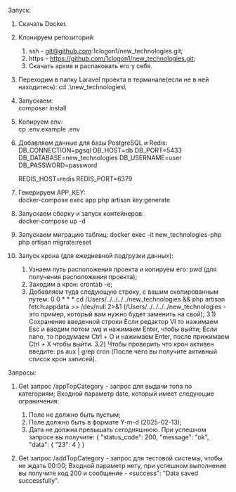 Запуск:
1. Скачать Docker.

2. Клонируем репозиторий:
	1) ssh - git@github.com:1clogon1/new_technologies.git; 
	2) https - https://github.com/1clogon1/new_technologies.git; 
	3) Скачать архив и распаковать его у себя.

3. Переходим в папку Laravel проекта в терминале(если не в ней находитесь): 
	cd .\new_technologies\

4. Запускаем:           
	composer install

5. Копируем env:          
	 cp .env.example .env

6. Добавляем данные для базы PostgreSQL и Redis:
	DB_CONNECTION=pgsql
	DB_HOST=db
	DB_PORT=5433
	DB_DATABASE=new_technologies
	DB_USERNAME=user
	DB_PASSWORD=password

	REDIS_HOST=redis
	REDIS_PORT=6379

7. Генерируем APP_KEY:           
	docker-compose exec app php artisan key:generate

8. Запускаем сборку и запуск контейнеров:          
 docker-compose up -d

9. Запускаем миграцию таблиц:
	docker exec -it new_technologies-php php artisan migrate:reset 

10. Запуск крона (для ежедневной подгрузки данных):
	1) Узнаем путь расположения проекта и копируем его: 
		pwd (для получения расположения проекта);
	2) Заходим в крон:
		crontab -e;
	3) Добавляем туда следующую строку, с вашим скопированным путем:
0 0 * * * cd /Users/../../../../new_technologies && php artisan fetch:appdata >> /dev/null 2>&1 (/Users/../../../../new_technologies - это пример, который вам нужно будет заменить на свой);
	3.1) Сохранение введенной строки
		Если редактор VI то нажимаем Esc и вводим потом :wq и нажимаем Enter, чтобы выйти;
		Если nano, то продумаем Ctrl + O и нажимаем Enter, после прижимаем Ctrl + X чтобы выйти.
	3.2) Чтобы проверить что крон активен введите:
		 ps aux | grep cron (После чего вы получите активный список крон записей).

Запросы:
1. Get запрос /appTopCategory - запрос для выдачи топа по категориям;
Входной параметр date, который имеет следующие ограничения:
	1) Поле не должно быть пустым;
	2) Поле должно быть в формате Y-m-d (2025-02-13);
	3) Дата не должна превышать сегодняшнюю.
При успешном запросе вы получите:
{
    "status_code": 200,
    "message": "ok",
    "data": {
        "23": 4
    }
}

2. Get запрос /addTopCategory - запрос для тестовой системы, чтобы не ждать 00:00;
Входной параметр нету, при успешном выполнение вы получите код 200 и сообщение - «success": "Data saved successfully".

	
